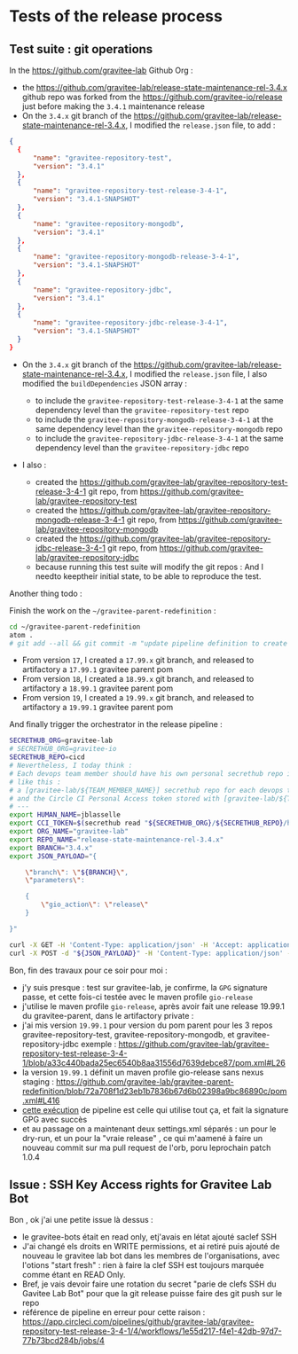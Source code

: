 # Tests of the release process


## Test suite : git operations


In the https://github.com/gravitee-lab Github Org :
* the https://github.com/gravitee-lab/release-state-maintenance-rel-3.4.x github repo was forked from the https://github.com/gravitee-io/release just before making the `3.4.1` maintenance release
* On the `3.4.x` git branch of the https://github.com/gravitee-lab/release-state-maintenance-rel-3.4.x, I modified the `release.json` file, to add :

```JSon
{
  {
      "name": "gravitee-repository-test",
      "version": "3.4.1"
  },
  {
      "name": "gravitee-repository-test-release-3-4-1",
      "version": "3.4.1-SNAPSHOT"
  },
  {
      "name": "gravitee-repository-mongodb",
      "version": "3.4.1"
  },
  {
      "name": "gravitee-repository-mongodb-release-3-4-1",
      "version": "3.4.1-SNAPSHOT"
  },
  {
      "name": "gravitee-repository-jdbc",
      "version": "3.4.1"
  },
  {
      "name": "gravitee-repository-jdbc-release-3-4-1",
      "version": "3.4.1-SNAPSHOT"
  }
}
```

* On the `3.4.x` git branch of the https://github.com/gravitee-lab/release-state-maintenance-rel-3.4.x, I modified the `release.json` file, I also modified the `buildDependencies` JSON array :
  * to include the `gravitee-repository-test-release-3-4-1` at the same dependency level than the `gravitee-repository-test` repo
  * to include the `gravitee-repository-mongodb-release-3-4-1` at the same dependency level than the `gravitee-repository-mongodb` repo
  * to include the `gravitee-repository-jdbc-release-3-4-1` at the same dependency level than the `gravitee-repository-jdbc` repo

* I also :
  * created the https://github.com/gravitee-lab/gravitee-repository-test-release-3-4-1 git repo, from https://github.com/gravitee-lab/gravitee-repository-test
  * created the https://github.com/gravitee-lab/gravitee-repository-mongodb-release-3-4-1 git repo, from https://github.com/gravitee-lab/gravitee-repository-mongodb
  * created the https://github.com/gravitee-lab/gravitee-repository-jdbc-release-3-4-1 git repo, from https://github.com/gravitee-lab/gravitee-repository-jdbc
  * because running this test suite will modify the git repos : And I needto keeptheir initial state, to be able to reproduce the test.

Another thing todo :

Finish the work on the `~/gravitee-parent-redefinition` :

```bash
cd ~/gravitee-parent-redefinition
atom .
# git add --all && git commit -m "update pipeline definition to create new version of the gravitee parent, in private artifactory" && git push -u origin HEAD
```

* From version `17`, I created a `17.99.x` git branch, and released to artifactory a `17.99.1` gravitee parent pom
* From version `18`, I created a `18.99.x` git branch, and released to artifactory a `18.99.1` gravitee parent pom
* From version `19`, I created a `19.99.x` git branch, and released to artifactory a `19.99.1` gravitee parent pom

And finally trigger the orchestrator in the release pipeline :


```bash
SECRETHUB_ORG=gravitee-lab
# SECRETHUB_ORG=gravitee-io
SECRETHUB_REPO=cicd
# Nevertheless, I today think :
# Each devops team member should have his own personal secrethub repo in the [gravitee-lab] secrethub org.
# like this :
# a [gravitee-lab/${TEAM_MEMBER_NAME}] secrethub repo for each devops team member
# and the Circle CI Personal Access token stored with [gravitee-lab/${TEAM_MEMBER_NAME}/circleci/token]
# ---
export HUMAN_NAME=jblasselle
export CCI_TOKEN=$(secrethub read "${SECRETHUB_ORG}/${SECRETHUB_REPO}/humans/${HUMAN_NAME}/circleci/token")
export ORG_NAME="gravitee-lab"
export REPO_NAME="release-state-maintenance-rel-3.4.x"
export BRANCH="3.4.x"
export JSON_PAYLOAD="{

    \"branch\": \"${BRANCH}\",
    \"parameters\":

    {
        \"gio_action\": \"release\"
    }

}"

curl -X GET -H 'Content-Type: application/json' -H 'Accept: application/json' -H "Circle-Token: ${CCI_TOKEN}" https://circleci.com/api/v2/me | jq .
curl -X POST -d "${JSON_PAYLOAD}" -H 'Content-Type: application/json' -H 'Accept: application/json' -H "Circle-Token: ${CCI_TOKEN}" https://circleci.com/api/v2/project/gh/${ORG_NAME}/${REPO_NAME}/pipeline | jq .
```

Bon, fin des travaux pour ce soir pour moi :
* j'y suis presque : test sur gravitee-lab, je confirme, la `GPG` signature passe, et cette fois-ci testée avec le maven profile `gio-release`
* j'utilise le maven profile `gio-release`, après avoir fait une release 19.99.1 du gravitee-parent, dans le artifactory private :
* j'ai mis version `19.99.1`  pour version du pom parent pour les 3 repos gravitee-repository-test,  gravitee-repository-mongodb, et  gravitee-repository-jdbc exemple : https://github.com/gravitee-lab/gravitee-repository-test-release-3-4-1/blob/a33c440bada25ec6540b8aa31556d7639debce87/pom.xml#L26
* la version `19.99.1` définit un maven profile gio-release sans nexus staging : https://github.com/gravitee-lab/gravitee-parent-redefinition/blob/72a708f1d23eb1b7836b67d6b02398a9bc86890c/pom.xml#L416
* [cette exécution](https://app.circleci.com/pipelines/github/gravitee-lab/gravitee-repository-test-release-3-4-1/7/workflows/79b4a7b7-5cfa-4b1f-b727-cd308e9887bd/jobs/7) de pipeline est celle qui utilise tout ça, et fait la signature GPG avec succès
* et au passage on a maintenant deux settings.xml séparés : un pour le dry-run, et un pour la "vraie release" , ce qui m'aamené à faire un nouveau commit sur ma pull request de l'orb, poru leprochain patch 1.0.4


## Issue : SSH Key Access rights for Gravitee Lab Bot

Bon , ok j'ai une petite issue là dessus :
* le gravitee-bots était en read only, etj'avais en létat ajouté saclef SSH
* J'ai changé els droits en WRITE permissions, et ai retiré puis ajouté de nouveau le gravitee lab bot dans les membres de l'organisations, avec l'otions "start fresh" : rien à faire la clef SSH est toujours marquée comme étant en READ Only.
* Bref, je vais devoir faire une rotation du secret "parie de clefs SSH du Gavitee Lab Bot" pour que la git release puisse faire des git push sur le repo
* référence de pipeline en erreur pour cette raison : https://app.circleci.com/pipelines/github/gravitee-lab/gravitee-repository-test-release-3-4-1/4/workflows/1e55d217-f4e1-42db-97d7-77b73bcd284b/jobs/4
